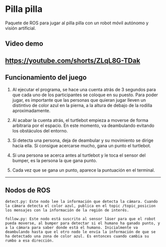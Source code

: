 # Pilla pilla
Paquete de ROS para jugar al pilla pilla con un robot móvil autónomo y visión artificial. 

## Video demo
https://youtube.com/shorts/ZLqL8G-TDak
-----------------------------------------------------------------------------------------------------------------------------------------------------------
  
## Funcionamiento del juego
1. Al ejecutar el programa, se hace una cuenta atrás de 3 segundos para que cada uno de los participantes se coloque en su puesto. Para poder jugar, es importante que las personas que quieran jugar lleven un distintivo de color azul en la pierna, a la altura de debajo de la rodilla aproximadamente.

2. Al acabar la cuenta atrás, el turtlebot empieza a moverse de forma arbitraria por el espacio. En este momento, va deambulando evitando los obstáculos del entorno.

3. Si detecta una persona, deja de deambular y su movimiento se dirige hacia ella. Si consigue acercarse mucho, gana un punto el turtlebot.

4. Si una persona se acerca antes al turtlebot y le toca el sensor del bumper, es la persona la que gana punto.

5. Cada vez que se gana un punto, aparece la puntuación en el terminal.

-----------------------------------------------------------------------------------------------------------------------------------------------------------
  
## Nodos de ROS
	detect.py: Este nodo lee la información que detecta la cámara. Cuando la cámara detecta el color azul, publica en el topic /topic_posicion los mensajes con la información de la región de interés.
	
	follow.py: Este nodo está suscrito al sensor láser para que el robot pueda moverse, al bumper para detectar si el humano ha ganado punto, y a la cámara para saber donde está el humano. Inicialmente va deambulando hasta que el otro nodo le envía la información de que se ha detectado una zona de color azul. Es entonces cuando cambia su rumbo a esa dirección.


